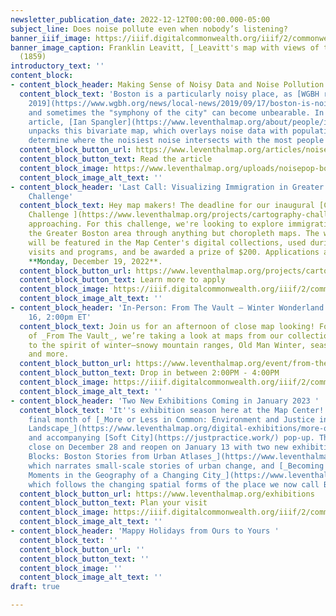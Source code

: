 ```yaml
---
newsletter_publication_date: 2022-12-12T00:00:00.000-05:00
subject_line: Does noise pollute even when nobody’s listening?
banner_iiif_image: https://iiif.digitalcommonwealth.org/iiif/2/commonwealth:9g54xk27x/1415,1833,5432,1773/2000,/0/default.jpg
banner_image_caption: Franklin Leavitt, [_Leavitt's map with views of the White Mountains_](https://collections.leventhalmap.org/search/commonwealth:9g54xk26n)
  (1859)
introductory_text: ''
content_block:
- content_block_header: Making Sense of Noisy Data and Noise Pollution
  content_block_text: 'Boston is a particularly noisy place, as [WGBH reported in
    2019](https://www.wgbh.org/news/local-news/2019/09/17/boston-is-noisy-how-is-that-affecting-our-health),
    and sometimes the "symphony of the city" can become unbearable. In his latest
    article, [Ian Spangler](https://www.leventhalmap.org/about/people/ian-spangler/)
    unpacks this bivariate map, which overlays noise data with population data, to
    determine where the noisiest noise intersects with the most people (and vice versa). '
  content_block_button_url: https://www.leventhalmap.org/articles/noise-pollution/
  content_block_button_text: Read the article
  content_block_image: https://www.leventhalmap.org/uploads/noisepop-boston-crop.png
  content_block_image_alt_text: ''
- content_block_header: 'Last Call: Visualizing Immigration in Greater Boston Cartography
    Challenge'
  content_block_text: Hey map makers! The deadline for our inaugural [Cartography
    Challenge ](https://www.leventhalmap.org/projects/cartography-challenge/)is quickly
    approaching. For this challenge, we're looking to explore immigration data of
    the Greater Boston area through anything but choropleth maps. The winning submission
    will be featured in the Map Center's digital collections, used during K-12 educational
    visits and programs, and be awarded a prize of $200. Applications are open through
    **Monday, December 19, 2022**.
  content_block_button_url: https://www.leventhalmap.org/projects/cartography-challenge/immigration-in-boston/
  content_block_button_text: Learn more to apply
  content_block_image: https://iiif.digitalcommonwealth.org/iiif/2/commonwealth:h989r708n/311,849,4264,3796/2000,/0/default.jpg
  content_block_image_alt_text: ''
- content_block_header: 'In-Person: From The Vault — Winter Wonderland Maps · Dec
    16, 2:00pm ET'
  content_block_text: Join us for an afternoon of close map looking! For this edition
    of _From The Vault_, we’re taking a look at maps from our collections that speak
    to the spirit of winter—snowy mountain ranges, Old Man Winter, seasonal sports,
    and more.
  content_block_button_url: https://www.leventhalmap.org/event/from-the-vault-collections-showing-winter-wonderland-maps/
  content_block_button_text: Drop in between 2:00PM - 4:00PM
  content_block_image: https://iiif.digitalcommonwealth.org/iiif/2/commonwealth:st74cx138/557,630,5485,4473/2000,/0/default.jpg
  content_block_image_alt_text: ''
- content_block_header: 'Two New Exhibitions Coming in January 2023 '
  content_block_text: 'It''s exhibition season here at the Map Center! We''re in the
    final month of [_More or Less in Common: Environment and Justice in the Human
    Landscape_](https://www.leventhalmap.org/digital-exhibitions/more-or-less-in-common/)
    and accompanying [Soft City](https://justpractice.work/) pop-up. The gallery will
    close on December 28 and reopen on January 13 with two new exhibitions: [_Building
    Blocks: Boston Stories from Urban Atlases_](https://www.leventhalmap.org/exhibitions/),
    which narrates small-scale stories of urban change, and [_Becoming Boston: Eight
    Moments in the Geography of a Changing City_](https://www.leventhalmap.org/exhibitions/),
    which follows the changing spatial forms of the place we now call Boston.'
  content_block_button_url: https://www.leventhalmap.org/exhibitions
  content_block_button_text: Plan your visit
  content_block_image: https://iiif.digitalcommonwealth.org/iiif/2/commonwealth:1257c490j/565,352,4516,4553/2000,/0/default.jpg
  content_block_image_alt_text: ''
- content_block_header: 'Mappy Holidays from Ours to Yours '
  content_block_text: ''
  content_block_button_url: ''
  content_block_button_text: ''
  content_block_image: ''
  content_block_image_alt_text: ''
draft: true

---
```

